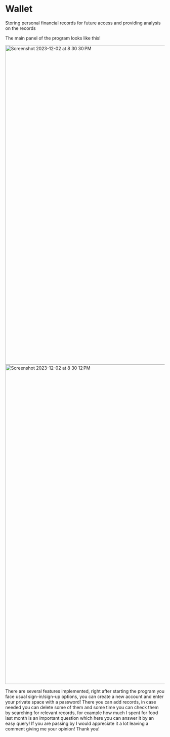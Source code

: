 # Wallet
Storing personal financial records for future access and providing analysis on the records

The main panel of the program looks like this!


<img width="1009" alt="Screenshot 2023-12-02 at 8 30 30 PM" src="https://github.com/mousavi-hn/Wallet/assets/106647248/08ce0912-8124-4a6d-86a1-873714c092a1">


<img width="1009" alt="Screenshot 2023-12-02 at 8 30 12 PM" src="https://github.com/mousavi-hn/Wallet/assets/106647248/bda79187-82f9-4464-b1ad-6d7c3bed8dff">


There are several features implemented, right after starting the program you face usual sign-in/sign-up options, you can create a new account and enter your private space with a password! There you can add records, in case needed you can delete some of them and some time you can check them by searching for relevant records, for example how much I spent for food last month is an important question which here you can answer it by an easy query! If you are passing by I would appreciate it a lot leaving a comment giving me your opinion! Thank you!
